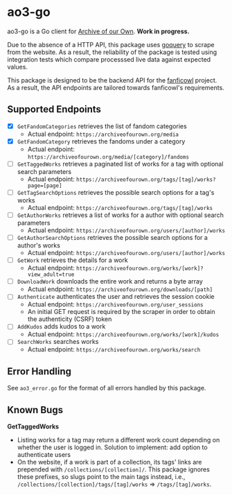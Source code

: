 # ao3-go

ao3-go is a Go client for [Archive of our Own](https://archiveofourown.org). **Work in progress.** 

Due to the absence of a HTTP API, this package uses [goquery](https://github.com/PuerkitoBio/goquery) to scrape from the website. As a result, the reliability of the package is tested using integration tests which compare processsed live data against expected values.

This package is designed to be the backend API for the [fanficowl](https://github.com/fanficowl) project. As a result, the API endpoints are tailored towards fanficowl's requirements.

## Supported Endpoints

- [x] `GetFandomCategories` retrieves the list of fandom categories
    - Actual endpoint: `https://archiveofourown.org/media`
- [x] `GetFandomCategory` retrieves the fandoms under a category
    - Actual endpoint: `https://archiveofourown.org/media/[category]/fandoms`
- [ ] `GetTaggedWorks` retrieves a paginated list of works for a tag with optional search parameters
    - Actual endpoint: `https://archiveofourown.org/tags/[tag]/works?page=[page]`
- [ ] `GetTagSearchOptions` retrieves the possible search options for a tag's works
    - Actual endpoint: `https://archiveofourown.org/tags/[tag]/works`
- [ ] `GetAuthorWorks` retrieves a list of works for a author with optional search parameters
    - Actual endpoint: `https://archiveofourown.org/users/[author]/works`
- [ ] `GetAuthorSearchOptions` retrieves the possible search options for a author's works
    - Actual endpoint: `https://archiveofourown.org/users/[author]/works`
- [ ] `GetWork` retrieves the details for a work
    - Actual endpoint: `https://archiveofourown.org/works/[work]?view_adult=true`
- [ ] `DownloadWork` downloads the entire work and returns a byte array
    - Actual endpoint: `https://archiveofourown.org/downloads/[path]`
- [ ] `Authenticate` authenticates the user and retrieves the session cookie
    - Actual endpoint: `https://archiveofourown.org/user_sessions`
    - An initial GET request is required by the scraper in order to obtain the authenticity (CSRF) token
- [ ] `AddKudos` adds kudos to a work
    - Actual endpoint: `https://archiveofourown.org/works/[work]/kudos`
- [ ] `SearchWorks` searches works
    - Actual endpoint: `https://archiveofourown.org/works/search`

## Error Handling
See `ao3_error.go` for the format of all errors handled by this package.

## Known Bugs

**GetTaggedWorks**

- Listing works for a tag may return a different work count depending on whether the user is logged in. Solution to implement: add option to authenticate users
- On the website, if a work is part of a collection, its tags' links are prepended with `/collections/[collection]/`. This package ignores these prefixes, so slugs point to the main tags instead, i.e., `/collections/[collection]/tags/[tag]/works` => `/tags/[tag]/works`.  